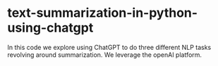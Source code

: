 # text-summarization-in-python-using-chatgpt
In this code we explore using ChatGPT to do three different NLP tasks revolving around summarization. We leverage the openAI platform.
